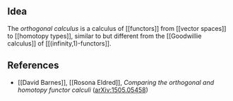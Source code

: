 

## Idea

The _orthogonal calculus_ is a calculus of [[functors]] from [[vector spaces]] to [[homotopy types]],  similar to but different from the [[Goodwillie calculus]] of [[(infinity,1)-functors]].

## References

* [[David Barnes]], [[Rosona Eldred]], _Comparing the orthogonal and homotopy functor calculi_ ([arXiv:1505.05458](http://arxiv.org/abs/1505.05458))


